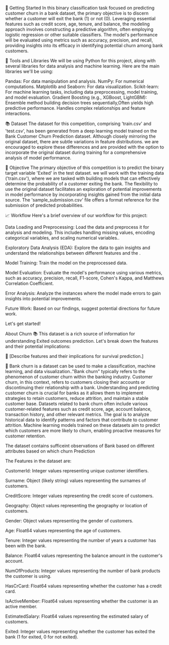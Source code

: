 🚀 Getting Started
In this binary classification task focused on predicting customer churn in a bank dataset, the primary objective is to discern whether a customer will exit the bank (1) or not (0). Leveraging essential features such as credit score, age, tenure, and balance, the modeling approach involves constructing a predictive algorithm, often employing logistic regression or other suitable classifiers. The model's performance will be evaluated using metrics such as accuracy, precision, and recall, providing insights into its efficacy in identifying potential churn among bank customers.

🔧 Tools and Libraries
We will be using Python for this project, along with several libraries for data analysis and machine learning. Here are the main libraries we'll be using:

Pandas: For data manipulation and analysis.
NumPy: For numerical computations.
Matplotlib and Seaborn: For data visualization.
Scikit-learn: For machine learning tasks, including data preprocessing, model training, and model evaluation.
Gradient Boosting (e.g., XGBoost, LightGBM): Ensemble method building decision trees sequentially,Often yields high predictive performance.
Handles complex relationships and feature interactions.

📚 Dataset
The dataset for this competition, comprising 'train.csv' and 'test.csv', has been generated from a deep learning model trained on the Bank Customer Churn Prediction dataset. Although closely mirroring the original dataset, there are subtle variations in feature distributions. we are encouraged to explore these differences and are provided with the option to incorporate the original dataset during training for a comprehensive analysis of model performance.

🎯 Objective
The primary objective of this competition is to predict the binary target variable 'Exited' in the test dataset. we will work with the training data ('train.csv'), where we are tasked with building models that can effectively determine the probability of a customer exiting the bank. The flexibility to use the original dataset facilitates an exploration of potential improvements in model performance by incorporating insights gained from the initial data source. The 'sample_submission.csv' file offers a format reference for the submission of predicted probabilities.

📈 Workflow
Here's a brief overview of our workflow for this project:

Data Loading and Preprocessing: Load the data and preprocess it for analysis and modeling. This includes handling missing values, encoding categorical variables, and scaling numerical variables..

Exploratory Data Analysis (EDA): Explore the data to gain insights and understand the relationships between different features and the .

Model Training: Train the model on the preprocessed data.

Model Evaluation: Evaluate the model's performance using various metrics, such as accuracy, precision, recall, F1-score, Cohen's Kappa, and Matthews Correlation Coefficient.

Error Analysis: Analyze the instances where the model made errors to gain insights into potential improvements.

Future Work: Based on our findings, suggest potential directions for future work.

Let's get started!

About Churn 📚
This dataset is a rich source of information for understanding Exited outcomes prediction. Let's break down the features and their potential implications:

📝 [Describe features and their implications for survival prediction.]

📝 Bank churn is a dataset can be used to make a classification, machine learning, and data visualization.."Bank churn" typically refers to the phenomenon of customer churn within the banking industry. Customer churn, in this context, refers to customers closing their accounts or discontinuing their relationship with a bank. Understanding and predicting customer churn is crucial for banks as it allows them to implement strategies to retain customers, reduce attrition, and maintain a stable customer base. Datasets related to bank churn often include various customer-related features such as credit score, age, account balance, transaction history, and other relevant metrics. The goal is to analyze historical data to identify patterns and factors that contribute to customer attrition. Machine learning models trained on these datasets aim to predict which customers are more likely to churn, enabling proactive measures for customer retention.

The dataset contains sufficeint observations of Bank based on different attributes based on which churn Prediction

The Features in the dataset are:

CustomerId: Integer values representing unique customer identifiers.

Surname: Object (likely string) values representing the surnames of customers.

CreditScore: Integer values representing the credit score of customers.

Geography: Object values representing the geography or location of customers.

Gender: Object values representing the gender of customers.

Age: Float64 values representing the age of customers.

Tenure: Integer values representing the number of years a customer has been with the bank.

Balance: Float64 values representing the balance amount in the customer's account.

NumOfProducts: Integer values representing the number of bank products the customer is using.

HasCrCard: Float64 values representing whether the customer has a credit card.

IsActiveMember: Float64 values representing whether the customer is an active member.

EstimatedSalary: Float64 values representing the estimated salary of customers.

Exited: Integer values representing whether the customer has exited the bank (1 for exited, 0 for not exited).
